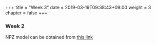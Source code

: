+++
title = "Week 3"
date = 2019-03-19T09:38:43+09:00
weight = 3
chapter = false
+++

### Week 2

NPZ model can be obtained from [this link](https://colab.research.google.com/drive/1-Rfq2viL8O37fCYadnBNGUuf8vl2AL16)
